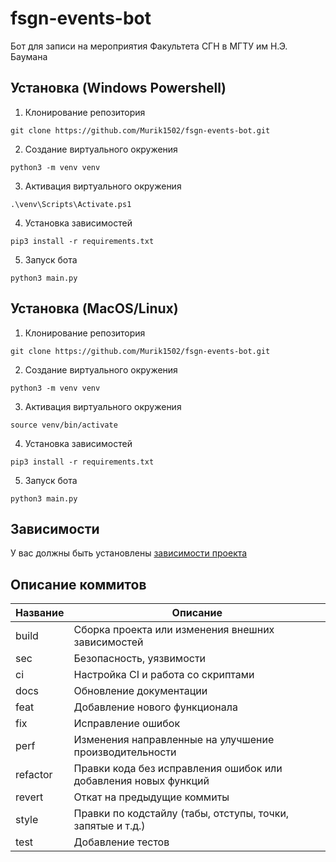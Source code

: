 # fsgn-events-bot

Бот для записи на мероприятия Факультета СГН в МГТУ им Н.Э. Баумана <!-- описание репозитория -->

<!--Установка-->
## Установка (Windows Powershell)

1. Клонирование репозитория 

```git clone https://github.com/Murik1502/fsgn-events-bot.git```

2. Создание виртуального окружения

```python3 -m venv venv```

3. Активация виртуального окружения

```.\venv\Scripts\Activate.ps1```

4. Установка зависимостей

```pip3 install -r requirements.txt```

5. Запуск бота

```python3 main.py```

## Установка (MacOS/Linux)

1. Клонирование репозитория 

```git clone https://github.com/Murik1502/fsgn-events-bot.git```

2. Создание виртуального окружения

```python3 -m venv venv```

3. Активация виртуального окружения

```source venv/bin/activate```

4. Установка зависимостей

```pip3 install -r requirements.txt```

5. Запуск бота

```python3 main.py```

<!--зависимости-->
## Зависимости

У вас должны быть установлены [зависимости проекта](https://github.com/Murik1502/fsgn-events-bot/requirements.txt)

<!--описание коммитов-->
## Описание коммитов
| Название | Описание                                                        |
|----------|-----------------------------------------------------------------|
| build	   | Сборка проекта или изменения внешних зависимостей               |
| sec      | Безопасность, уязвимости                                        |
| ci       | Настройка CI и работа со скриптами                              |
| docs	   | Обновление документации                                         |
| feat	   | Добавление нового функционала                                   |
| fix	   | Исправление ошибок                                              |
| perf	   | Изменения направленные на улучшение производительности          |
| refactor | Правки кода без исправления ошибок или добавления новых функций |
| revert   | Откат на предыдущие коммиты                                     |
| style	   | Правки по кодстайлу (табы, отступы, точки, запятые и т.д.)      |
| test	   | Добавление тестов                                               |
